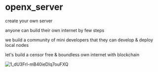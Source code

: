 # openx_server
create your own server

anyone can build their own internet by few steps

we build a community of mini developers that they can develop & deploy local nodes

let's build a censor free & boundless own internet with blockchain

![1_dU3FrI-mB40ieDIq7ouFXQ](https://user-images.githubusercontent.com/85150366/121307667-dafa3f80-c91d-11eb-8b49-3f44af63180d.png)
